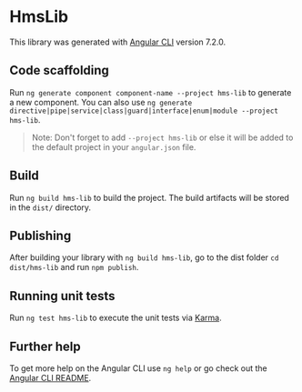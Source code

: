# HmsLib

This library was generated with [Angular CLI](https://github.com/angular/angular-cli) version 7.2.0.

## Code scaffolding

Run `ng generate component component-name --project hms-lib` to generate a new component. You can also use `ng generate directive|pipe|service|class|guard|interface|enum|module --project hms-lib`.
> Note: Don't forget to add `--project hms-lib` or else it will be added to the default project in your `angular.json` file. 

## Build

Run `ng build hms-lib` to build the project. The build artifacts will be stored in the `dist/` directory.

## Publishing

After building your library with `ng build hms-lib`, go to the dist folder `cd dist/hms-lib` and run `npm publish`.

## Running unit tests

Run `ng test hms-lib` to execute the unit tests via [Karma](https://karma-runner.github.io).

## Further help

To get more help on the Angular CLI use `ng help` or go check out the [Angular CLI README](https://github.com/angular/angular-cli/blob/master/README.md).
